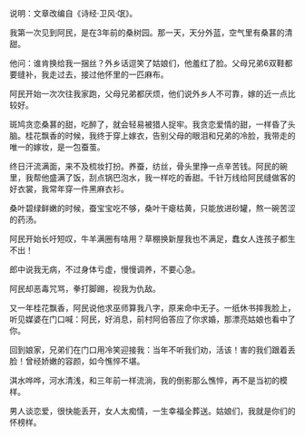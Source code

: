 说明：文章改编自《诗经·卫风·氓》。

我第一次见到阿民，是在3年前的桑树园。那一天，天分外蓝，空气里有桑葚的清甜。

他问：谁肯换给我一捆丝？外乡话逗笑了姑娘们，他羞红了脸。父母兄弟6双鞋都要缝补，我走过去，接过他怀里的一匹麻布。

阿民开始一次次往我家跑，父母兄弟都厌烦，他们说外乡人不可靠，嫁的近一点比较好。

斑鸠贪恋桑葚的甜，吃醉了，就会轻易被猎人捉牢。我贪恋爱情的甜，一样昏了头脑。桂花飘香的时候，我终于穿上嫁衣，告别父母的眼泪和兄弟的冷脸，我带走的唯一的嫁妆，是一包蚕茧。

终日汗流满面，来不及梳妆打扮。养蚕，纺丝，骨头里挣一点辛苦钱。阿民的碗里，我帮他盛满了饭，刮点锅巴泡水，我一样吃的香甜。千针万线给阿民缝做客的好衣裳，我常年穿一件黑麻衣衫。

桑叶碧绿鲜嫩的时候，蚕宝宝吃不够，桑叶干瘪枯黄，只能放进砂罐，熬一碗苦涩的药汤。

阿民开始长吁短叹，牛羊满圈有啥用？草棚换新屋我也不满足，蠢女人连孩子都生不出！

郎中说我无病，不过身体亏虚，慢慢调养，不要心急。

阿民却恶毒咒骂，拳打脚踢，视我为仇敌。

又一年桂花飘香，阿民说他求巫师算我八字，原来命中无子。一纸休书摔我脸上，听见媒婆在门口喊：阿民，好消息，前村阿伯答应了你求婚，那漂亮姑娘也看中了你。

回到娘家，兄弟们在门口用冷笑迎接我：当年不听我们劝，活该！害的我们跟着丢脸！曾经娇嫩的容颜，如今憔悴不堪。

淇水哗哗，河水清浅，和三年前一样流淌，我的倒影那么憔悴，再不是当初的模样。

男人谈恋爱，很快能丢开，女人太痴情，一生幸福全葬送。姑娘们，我就是你们的怀榜样。
